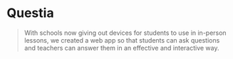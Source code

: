 # Questia

> With schools now giving out devices for students to use in in-person lessons, we created a web app so that students can ask questions and teachers can answer them in an effective and interactive way.

